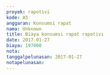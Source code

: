 ```yaml
---
proyek: rapotivi
kode: A5
anggaran: Konsumsi rapat
nama: Unknown
title: Biaya konsumsi rapat rapotivi
date: 2017-01-27
biaya: 197000
nota:
tanggalpelunasan: 2017-01-27
notapelunasan:
---
```

